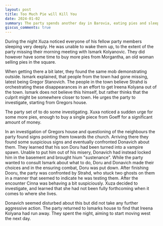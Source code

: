 ```yaml
---
layout: post
title: Too Much Pie will Kill You
date: 2024-01-02
summary: The party spends another day in Barovia, eating pies and sleeping well
giscus_comments: true
---
```


During the night Xuza noticed everyone of his fellow party members sleeping very deeply. He was unable to wake them
up, to the extent of the party missing their morning meeting with Ismark Kol­yanovic. They did however have some time to buy more pies from Morgantha, an old woman selling pies in the square.

When getting there a bit later, they found the same mob demonstrating outside. Ismark explained, that people from the town had gone missing, latest being Gregor Stanovich. The people in the town believe Strahd is orchestrating these disappearances in an effort to get Ireena Kolyana out of the town. Ismark does not believe this himself, but rather thinks that the culprit might be somewhere closer to town. He urges the party to investigate, starting from Gregors house.

The party set of to do some investigating. Xuxa noticed a sudden urge for some more pies, enough to buy a single piece from Goeff for a significant amount of money.

In an investigation of Gregors house and questioning of the neighbours the party found signs pointing them towards the church. Arriving there they found some suspicious signs and eventually confronted Donavich about them. They learned that his son Doru had been turned into a vampire spawn. Unable to put him out of his misery, Donavich had instead locked him in the basement and brought hium "sustenance". While the party wanted to consult Ismark about what to do, Doru and Donavich made their choices and in the ensuring combat, Doru was put down. After finishing Dooru, the party was confronted by Strahd, who stuck two ghosts on them in a manner that seemed to indicate he was testing them. After the encounter Cinna was behaving a bit suspiciously. Xuza decided to investigate, and learned that she had not been fully forthcoming when it comes to where she lives.

Donavich seemed disturbed about this but did not take any further aggressive action. The party returned to Ismarks house to find that Ireena Kolyana had run away. They spent the night, aiming to start moving west the next day.
